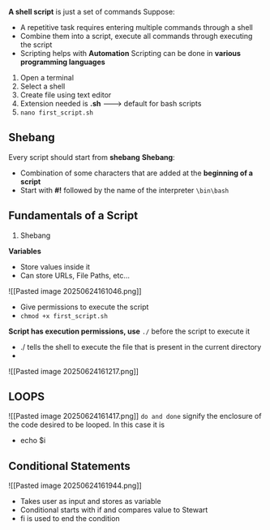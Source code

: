 
**A shell script** is just a set of commands
Suppose:
- A repetitive task requires entering multiple commands through a shell
- Combine them into a script, execute all commands through executing the script
- Scripting helps with **Automation**
Scripting can be done in **various programming languages**

1. Open a terminal
2. Select a shell
3. Create file using text editor
4. Extension needed is **.sh** ---> default for bash scripts
5. `nano first_script.sh`

**Shebang**
---
Every script should start from **shebang**
**Shebang**:
- Combination of some characters that are added at the **beginning of a script**
- Start with **#!** followed by the name of the interpreter `\bin\bash`

**Fundamentals of a Script**
---
1. Shebang

**Variables**
- Store values inside it
- Can store URLs, File Paths, etc...

![[Pasted image 20250624161046.png]]

- Give permissions to execute the script
- `chmod +x first_script.sh`

**Script has execution permissions, use** `./` before the script to execute it
- ./ tells the shell to execute the file that is present in the current directory
- 
![[Pasted image 20250624161217.png]]

**LOOPS**
---
![[Pasted image 20250624161417.png]]
`do and done` signify the enclosure of the code desired to be looped. In this case it is
- echo $i


**Conditional Statements**
--
![[Pasted image 20250624161944.png]]
- Takes user as input and stores as variable
- Conditional starts with if and compares value to Stewart
- fi is used to end the condition





